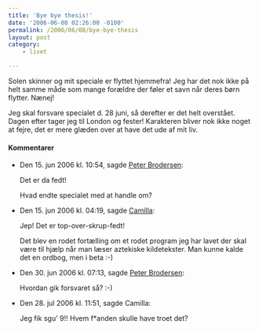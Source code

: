 ```yaml
---
title: 'Bye bye thesis!'
date: '2006-06-08 02:26:00 -0100'
permalink: /2006/06/08/bye-bye-thesis
layout: post
category:
    - livet

---
```

Solen skinner og mit speciale er flyttet hjemmefra! Jeg har det nok ikke på helt samme måde som mange forældre der føler et savn når deres børn flytter. Nænej!

Jeg skal forsvare specialet d. 28 juni, så derefter er det helt overstået. Dagen efter tager jeg til London og fester! Karakteren bliver nok ikke noget at fejre, det er mere glæden over at have det ude af mit liv.
<div class="vintage-comments">
<h4>Kommentarer </h4>
<ul class="vintage-comments-list"><li>
<p class="comment-meta">Den <time pubdate datetime="2006-06-15T10:54:20+02:00">15. jun 2006 kl.  10:54</time>, sagde <a href="http://pe.ter.dk/">Peter Brodersen</a>:</p>
<p>Det er da fedt!</p>
<p>Hvad endte specialet med at handle om?</p>
</li>

<li>
<p class="comment-meta">Den <time pubdate datetime="2006-06-15T16:19:20+02:00">15. jun 2006 kl.  04:19</time>, sagde <a href="http://xoc.dk">Camilla</a>:</p>
<p>Jep! Det er top-over-skrup-fedt!</p>
<p>Det blev en rodet fortælling om et rodet program jeg har lavet der skal være til hjælp når man læser aztekiske kildetekster. Man kunne kalde det en ordbog, men i beta :-)</p>
</li>

<li>
<p class="comment-meta">Den <time pubdate datetime="2006-06-30T19:13:34+02:00">30. jun 2006 kl.  07:13</time>, sagde <a href="http://blog.findvej.dk/">Peter Brodersen</a>:</p>
<p>Hvordan gik forsvaret så? :-)</p>
</li>

<li>
<p class="comment-meta">Den <time pubdate datetime="2006-07-28T11:51:17+02:00">28. jul 2006 kl.  11:51</time>, sagde Camilla:</p>
<p>Jeg fik sgu' 9!! Hvem f*anden skulle have troet det?</p>
</li>
</ul>
</div>
